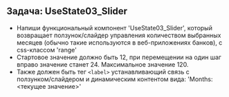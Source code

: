 ## Задача: UseState03_Slider
- Напиши функциональный компонент 'UseState03_Slider', который возвращает ползунок/слайдер управления количеством выбранных месяцев (обычно такие используются в веб-приложениях банков), с css-классом 'range'
- Cтартовое значение должно быть 12, при перемещении на один шаг вправо значение станет 24. Максимальное значение 120.
- Также должен быть тег `<label>` устанавливающий связь с ползунком/слайдером и динамическим контентом вида: 'Months: <текущее значение>'
